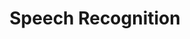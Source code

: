 ---
title: "Speech Recognition"

categories: ['']

tags: ['Speech', 'Recognition']

arwords: 'التعرف على مفردات الكلام المنطوق'

arexps: []

enwords: ['Speech Recognition']

enexps: []

arlexicons: 'ع'

enlexicons: 'S'

authors: ['Ruqayya Roshdy']

translators: ['']

citations: 'العربية والذكاء الاصطناعي'

sources: 'مركز الملك عبدالله بن عبدالعزيز الدولي لخدمة اللغة العربية'

word: "true"

slug: ""
---